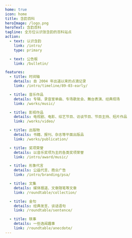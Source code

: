 ```yaml
---
home: true
icon: home
title: 含韵百科
heroImage: /logo.png
heroText: 含韵百科
tagline: 全方位认识张含韵的百科站点
action:
  - text: 认识含韵
    link: /intro/
    type: primary

  - text: 公告板
    link: /bulletin/

features:
  - title: 时间轴
    details: 自 2004 年出道以来的点滴记录
    link: /intro/timeline/89-03-early/

  - title: 音乐作品
    details: 专辑、录音室单曲、专场歌友会、舞台表演、经典现场
    link: /works/music/

  - title: 影视作品
    details: 电视剧、电影、综艺节目、访谈节目、节目主持、短片作品
    link: /works/video/

  - title: 出版物
    details: 书籍、报刊、杂志等平面出版品
    link: /works/publication/

  - title: 奖项荣誉
    details: 以音乐奖项为主的各类奖项荣誉
    link: /intro/award/music/

  - title: 形象代言
    details: 公益代言、商业广告
    link: /intro/branding/psa/

  - title: 文集
    details: 媒体报道、文章随笔等文章
    link: /roundtable/collection/

  - title: 金句
    details: 经典发言、谈话语句
    link: /roundtable/sentence/

  - title: 轶事
    details: 一些逸闻趣事
    link: /roundtable/anecdote/
---
```


